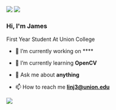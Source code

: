 [![](https://img.shields.io/badge/linkedin-%230077B5.svg?&style=for-the-badge&logo=linkedin&logoColor=white)](https://www.linkedin.com/in/jameslinurl/)
[![](https://img.shields.io/badge/Gmail-D14836?style=for-the-badge&logo=gmail&logoColor=white)](mailto:linj3@union.edu)

### Hi, I'm James
First Year Student At Union College
- 🔭 I’m currently working on ****

- 🌱 I’m currently learning **OpenCV**

- 💬 Ask me about **anything**

- 📫 How to reach me **linj3@union.edu**


![](https://leetcard.jacoblin.cool/linboxin?ext=heatmap)
